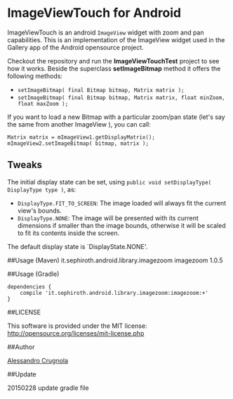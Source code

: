ImageViewTouch for Android
===


ImageViewTouch is an android `ImageView` widget with zoom and pan capabilities.
This is an implementation of the ImageView widget used in the Gallery app of the Android opensource project.

Checkout the repository and run the **ImageViewTouchTest** project to see how it works.
Beside the superclass **setImageBitmap** method it offers the following methods:

* `setImageBitmap( final Bitmap bitmap, Matrix matrix );`
* `setImageBitmap( final Bitmap bitmap, Matrix matrix, float minZoom, float maxZoom );`


If you want to load a new Bitmap with a particular zoom/pan state (let's say the same from another ImageView ), you can call:

	Matrix matrix = mImageView1.getDisplayMatrix();
	mImageView2.setImageBitmap( bitmap, matrix );


## Tweaks

The initial display state can be set, using `public void setDisplayType( DisplayType type )`, as:

* `DisplayType.FIT_TO_SCREEN`: The image loaded will always fit the current view's bounds.
* `DisplayType.NONE`: The image will be presented with its current dimensions if smaller than the image bounds, otherwise it will be scaled to fit its contents inside the screen.

The default display state is `DisplayState.NONE'.


##Usage (Maven)
    <dependency>
        <groupId>it.sephiroth.android.library.imagezoom</groupId>
        <artifactId>imagezoom</artifactId>
        <version>1.0.5</version>
    </dependency>

##Usage (Gradle)

	dependencies {
		compile 'it.sephiroth.android.library.imagezoom:imagezoom:+'
	}

##LICENSE

This software is provided under the MIT license:<br />
http://opensource.org/licenses/mit-license.php


##Author

[Alessandro Crugnola](http://blog.sephiroth.it)


##Update

20150228  update gradle file
